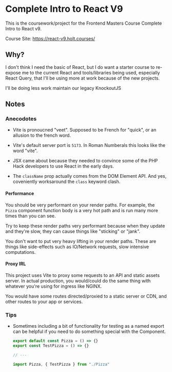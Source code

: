 # Complete Intro to React V9

This is the coursework/project for the Frontend Masters Course Complete Intro
to React v9.

Course Site: <https://react-v9.holt.courses/>

## Why?

I don't think I need the basic of React, but I do want a starter course to
re-expose me to the current React and tools/libraries being used, especially React
Query, that I'll be using more at work because of the new projects.

I'll be doing less work maintain our legacy KnockoutJS

## Notes

### Anecodotes

- Vite is pronoucned "veet". Supposed to be French for "quick", or an allusion
  to the french word.

- Vite's default server port is `5173`. In Roman Numberals this looks like the
  word "vite".

- JSX came about because they needed to convince some of the PHP Hack developers
  to use React in the early days.

- The `className` prop actually comes from the DOM Element API. And yes,
  coveniently worksaround the `class` keyword clash.

#### Performance

You should be very performant on your render paths. For example, the `Pizza`
component function body is a very hot path and is run many more times than you
can see.

Try to keep these render paths very performant because when they
update and they're slow, they can cause things like "sticking" or "jank".

You don't want to put very heavy lifting in your render paths. These are things
like side-effects such as IO/Network requests, slow intensive computations.

#### Proxy IRL

This project uses Vite to proxy some requests to an API and static assets
server. In actual production, you would/could do the same thing with whatever
you're using for ingress like NGINX.

You would have some routes directed/proxied to a static server or CDN, and other
routes to your app or services.

### Tips

- Sometimes including a bit of functionality for testing as a named export can be helpful if you need to do something special with the Component.

  ```js
  export default const Pizza = () => {}
  export const TestPizza = () => {}

  // ---

  import Pizza, { TestPizza } from "./Pizza"
  ```
